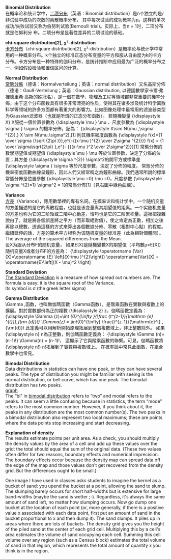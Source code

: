 **Binomial Distribution**  
在概率论和统计学中，[二项分布](https://zh.wikipedia.org/wiki/%E4%BA%8C%E9%A0%85%E5%88%86%E4%BD%88)（英语：Binomial distribution）是n个独立的是/非试验中成功的次数的离散概率分布，
其中每次试验的成功概率为p。这样的单次成功/失败试验又称为伯努利试验(Bernoulli trial)。实际上，当n = 1时，二项分布就是伯努利分
布。二项分布是显著性差异的二项试验的基础。  

**chi-square distribution[2], χ²-distribution**  
[卡方分布](https://zh.wikipedia.org/wiki/%E5%8D%A1%E6%96%B9%E5%88%86%E4%BD%88)（chi-square distribution[2], χ²-distribution）是概率论与统计学中常用的一种概率分布。k个独立的标准正态分布变量的平方和服从自由度为k的卡方分布。卡方分布是一种特殊的伽玛分布，是统计推断中应用最为广泛的概率分布之一，例如假设检验和置信区间的计算。  

**Normal Distribution**   
[常態分佈](https://zh.wikipedia.org/wiki/%E6%AD%A3%E6%80%81%E5%88%86%E5%B8%83)（德语：Normalverteilung；英语：normal distribution）又名高斯分佈（德语：Gauß-Verteilung；英语：Gaussian distribution, 以德國數學家卡爾·弗裡德里希·高斯的姓冠名），是一個在數學、物理及工程等領域都非常重要的機率分佈，由于这个分布函数具有很多非常漂亮的性质，使得其在诸多涉及统计科学离散科学等领域的許多方面都有著重大的影響力。比如图像处理中最常用的滤波器类型为Gaussian滤波器（也就是所谓的正态分布函数）。
若隨機變量 {\displaystyle X} X服從一個位置參數為 {\displaystyle \mu } \mu 、尺度參數為 {\displaystyle \sigma } \sigma 的機率分佈，記為：
{\displaystyle X\sim N(\mu ,\sigma ^{2}),} X \sim N(\mu,\sigma^2),[1]
則其機率密度函數為
{\displaystyle f(x)={1 \over \sigma {\sqrt {2\pi }}}\,e^{-{(x-\mu )^{2} \over 2\sigma ^{2}}}} f(x) = {1 \over \sigma\sqrt{2\pi} }\,e^{- {{(x-\mu )^2 \over 2\sigma^2}}}[1]
常態分佈的數學期望值或期望值 {\displaystyle \mu } \mu 等於位置參數，決定了分佈的位置；其方差 {\displaystyle \sigma ^{2}} \sigma^2的開平方或標準差 {\displaystyle \sigma } \sigma 等於尺度參數，決定了分佈的幅度。
常態分佈的機率密度函數曲線呈鐘形，因此人們又經常稱之為鐘形曲線。我們通常所說的標準常態分佈是位置參數 {\displaystyle \mu =0} \mu =0，尺度參數 {\displaystyle \sigma ^{2}=1} \sigma^2 = 1的常態分佈[1]（見右圖中綠色曲線）。  

**Variance**  
[方差](https://zh.wikipedia.org/wiki/%E6%96%B9%E5%B7%AE)（Variance），應用數學裡的專有名詞。在概率论和统计学中，一个随机变量的方差描述的是它的离散程度，也就是该变量离其期望值的距离。一个实随机变量的方差也称为它的二阶矩或二階中心動差，恰巧也是它的二阶累积量。這裡把複雜說白了，就是將各個誤差將之平方（而非取絕對值），使之肯定為正數，相加之後再除以總數，透過這樣的方式來算出各個數據分佈、零散（相對中心點）的程度。繼續延伸的話，方差的算术平方根称为该随机变量的标准差（此為相對個體間）。  The average of the squared differences from the Mean.   
设X为服从分布F的随机变量， 如果E[X]是隨機變數X的期望值（平均數μ=E[X]）
随机变量X或者分布F的方差為：
{\displaystyle \operatorname {Var} (X)=\operatorname {E} \left[(X-\mu )^{2}\right]} \operatorname{Var}(X) = \operatorname{E}\left[(X - \mu)^2 \right]  

**Standard Deviation**  
[The Standard Deviation](http://www.mathsisfun.com/data/standard-deviation.html) is a measure of how spread out numbers are.
The formula is easy: it is the square root of the Variance.   
Its symbol is σ (the greek letter sigma)   

**Gamma Distribution**   
\Gamma \,函数，也叫做伽瑪函數（Gamma函数），是階乘函數在實數與複數上的擴展。對於實數部份為正的複數 {\displaystyle z} z，伽瑪函數定義為：
{\displaystyle \Gamma (z)=\int _{0}^{\infty }{\frac {t^{z-1}}{\mathrm {e} ^{t}}}\,{\rm {d}}t}  \Gamma(z) = \int_{0}^{\infty} \frac{t^{z-1}}{\mathrm{e}^t} \,{\rm{d}}t
此定義可以用解析開拓原理拓展到整個複數域上，非正整數除外。
如果 {\displaystyle n} n為正整數，則伽瑪函數定義為：
{\displaystyle \Gamma (n)=(n-1)!}  \Gamma(n) = (n-1)!，
這顯示了它與階乘函數的聯繫。可見，伽瑪函數將 {\displaystyle n!} n!拓展到了實數與複數域上。
在概率論中常見此函數，在組合數學中也常見。

**Bimodal Distribution**  
Data distributions in statistics can have one peak, or they can have several peaks. The type of distribution you might be familiar with seeing is the normal distribution, or bell curve, which has one peak. The bimodal distribution has two peaks.  
[graph](http://www.statisticshowto.com/wp-content/uploads/2013/07/Bimodal.png)  
The “bi” in [bimodal distribution](http://www.statisticshowto.com/what-is-a-bimodal-distribution/) refers to “two” and modal refers to the peaks. It can seem a little confusing because in statistics, the term “mode” refers to the most common number. However, if you think about it, the peaks in any distribution are the most common number(s). The two peaks in a bimodal distribution also represent two local maximums; these are points where the data points stop increasing and start decreasing.  

**Explanation of density**  	
The results estimate points per unit area. As a check, you should multiply the density values by the area of a cell and add up these values over the grid: the total should equal the sum of the original data. (These two values often differ for two reasons, boundary effects and numerical imprecision. The boundary effects occur because the density map can spread data off the edge of the map and those values don't get recovered from the density grid. But the differences ought to be small.)

One image I have used in classes asks students to imagine the kernel as a bucket of sand: you upend the bucket at a point, allowing the sand to slump. The slumping barely occurs for short half-widths but is extensive for large band-widths (maybe the sand is wetter ;-). Regardless, it's always the same amount of sand left, no matter how slumping occurs. Now go dump one bucket at the location of each point (or, more generally, if there is a positive value x associated with each data point, first put an amount of sand in the bucket proportional to x and then dump it). The sand slumps. It piles up in areas where there are lots of buckets. The density grid gives you the height of the piled sand at the center of each grid cell. Multiplying this by a cell's area estimates the volume of sand occupying each cell. Summing this cell volume over any region (such as a Census block) estimates the total volume of sand in that region, which represents the total amount of quantity x you think is in the region.
